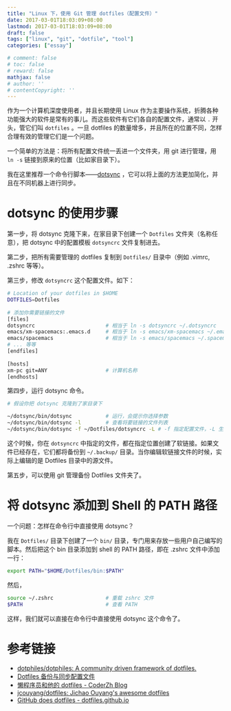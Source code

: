 ```yaml
---
title: "Linux 下，使用 Git 管理 dotfiles（配置文件）"
date: 2017-03-01T18:03:09+08:00
lastmod: 2017-03-01T18:03:09+08:00
draft: false
tags: ["linux", "git", "dotfile", "tool"]
categories: ["essay"]

# comment: false
# toc: false
# reward: false
mathjax: false
# author: ''
# contentCopyright: ''
---
```




作为一个计算机深度使用者，并且长期使用 Linux 作为主要操作系统，折腾各种功能强大的软件是常有的事儿。而这些软件有它们各自的配置文件，通常以 `.` 开头，管它们叫 `dotfiles` 。一旦 dotfiles 的数量增多，并且所在的位置不同，怎样合理有效的管理它们是一个问题。

<!--more-->



一个简单的方法是：将所有配置文件统一丢进一个文件夹，用 git 进行管理，用 `ln -s` 链接到原来的位置（比如家目录下）。

我在这里推荐一个命令行脚本——[dotsync](https://github.com/dotphiles/dotsync) ，它可以将上面的方法更加简化，并且在不同机器上进行同步。



# dotsync 的使用步骤

第一步，将 dotsync 克隆下来，在家目录下创建一个 `Dotfiles` 文件夹（名称任意），把 dotsync 中的配置模板 `dotsyncrc` 文件复制进去。

第二步，把所有需要管理的 dotfiles 复制到 `Dotfiles/` 目录中（例如 .vimrc, .zshrc 等等）。

第三步，修改 `dotsyncrc` 这个配置文件。如下：

```bash
# Location of your dotfiles in $HOME
DOTFILES=Dotfiles
    
# 添加你需要链接的文件
[files]
dotsyncrc                       # 相当于 ln -s dotsyncrc ~/.dotsyncrc
emacs/xm-spacemacs:.emacs.d     # 相当于 ln -s emacs/xm-spacemacs ~/.emacs.d
emacs/spacemacs                 # 相当于 ln -s emacs/spacemacs ~/.spacemacs
# ... 等等
[endfiles]
    
[hosts]
xm-pc git=ANY                   # 计算机名称
[endhosts]
```


第四步，运行 dotsync 命令。

```bash
# 假设你把 dotsync 克隆到了家目录下

~/dotsync/bin/dotsync           # 运行，会提示你选择参数
~/dotsync/bin/dotsync -l        # 查看将要链接的文件列表
~/dotsync/bin/dotsync -f ~/Dotfiles/dotsyncrc -L # -f 指定配置文件，-L 生成软链接
```

这个时候，你在 `dotsyncrc` 中指定的文件，都在指定位置创建了软链接。如果文件已经存在，它们都将备份到 `~/.backup/` 目录。当你编辑软链接文件的时候，实际上编辑的是 Dotfiles 目录中的源文件。

第五步，可以使用 git 管理备份 Dotfiles 文件夹了。


# 将 dotsync 添加到 Shell 的 PATH 路径

一个问题：怎样在命令行中直接使用 dotsync？

我在 `Dotfiles/` 目录下创建了一个 `bin/` 目录，专门用来存放一些用户自己编写的脚本。然后把这个 bin 目录添加到 shell 的 PATH 路径，即在 .zshrc 文件中添加一行：

```bash
export PATH="$HOME/Dotfiles/bin:$PATH"
```

然后，

```bash
source ~/.zshrc                 # 重载 zshrc 文件
$PATH                           # 查看 PATH
```

这样，我们就可以直接在命令行中直接使用 dotsync 这个命令了。



# 参考链接

-   [dotphiles/dotphiles: A community driven framework of dotfiles.](https://github.com/dotphiles/dotphiles)
-   [Dotfiles 备份与同步配置文件](http://notes.11ten.net/use-dotfiles.html)
-   [懒程序员和他的 dotfiles - CoderZh Blog](http://blog.coderzh.com/2016/03/19/dotfiles/)
-   [jcouyang/dotfiles: Jichao Ouyang's awesome dotfiles](https://github.com/jcouyang/dotfiles)
-   [GitHub does dotfiles - dotfiles.github.io](https://dotfiles.github.io/)

